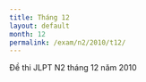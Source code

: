 ```yaml
---
title: Tháng 12
layout: default
month: 12
permalink: /exam/n2/2010/t12/
---
```


Đề thi JLPT N2 tháng 12 năm 2010
